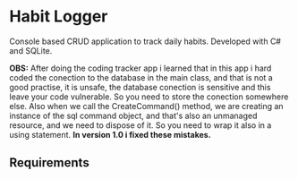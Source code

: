 # Habit Logger

Console based CRUD application to track daily habits. Developed with C# and SQLite.

**OBS:** After doing the coding tracker app i learned that in this app i hard coded the conection to the database in the main class, and that is not a good practise, it is unsafe, the database conection is sensitive and this leave your code vulnerable. So you need to store the conection somewhere else. Also when we call the CreateCommand() method, we are creating an instance of the sql command object, and that's also an unmanaged resource, and we need to dispose of it. So you need to wrap it also in a using statement.
**In version 1.0 i fixed these mistakes.**

## Requirements

